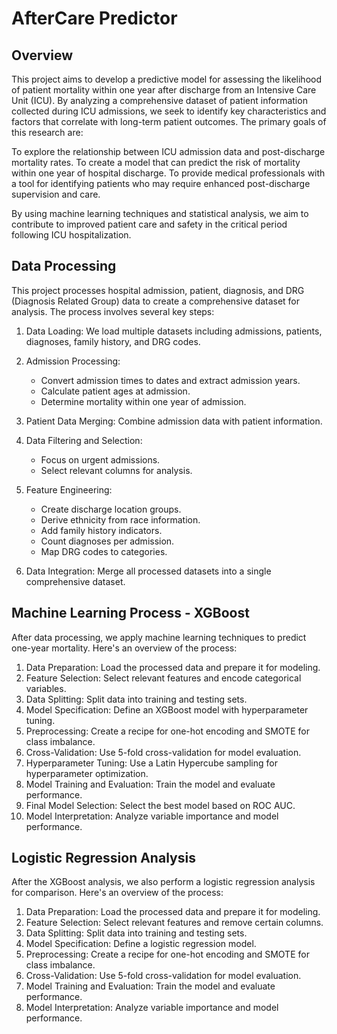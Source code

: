 # AfterCare Predictor


## Overview
This project aims to develop a predictive model for assessing the likelihood of patient mortality within one year after discharge from an Intensive Care Unit (ICU). By analyzing a comprehensive dataset of patient information collected during ICU admissions, we seek to identify key characteristics and factors that correlate with long-term patient outcomes.
The primary goals of this research are:

To explore the relationship between ICU admission data and post-discharge mortality rates.
To create a model that can predict the risk of mortality within one year of hospital discharge.
To provide medical professionals with a tool for identifying patients who may require enhanced post-discharge supervision and care.

By using machine learning techniques and statistical analysis, we aim to contribute to improved patient care and safety in the critical period following ICU hospitalization.

## Data Processing

This project processes hospital admission, patient, diagnosis, and DRG (Diagnosis Related Group) data to create a comprehensive dataset for analysis. The process involves several key steps:

1. Data Loading: We load multiple datasets including admissions, patients, diagnoses, family history, and DRG codes.

2. Admission Processing:
   - Convert admission times to dates and extract admission years.
   - Calculate patient ages at admission.
   - Determine mortality within one year of admission.

3. Patient Data Merging: Combine admission data with patient information.

4. Data Filtering and Selection:
   - Focus on urgent admissions.
   - Select relevant columns for analysis.

5. Feature Engineering:
   - Create discharge location groups.
   - Derive ethnicity from race information.
   - Add family history indicators.
   - Count diagnoses per admission.
   - Map DRG codes to categories.

6. Data Integration: Merge all processed datasets into a single comprehensive dataset.

## Machine Learning Process - XGBoost

After data processing, we apply machine learning techniques to predict one-year mortality. Here's an overview of the process:

1. Data Preparation: Load the processed data and prepare it for modeling.
2. Feature Selection: Select relevant features and encode categorical variables.
3. Data Splitting: Split data into training and testing sets.
4. Model Specification: Define an XGBoost model with hyperparameter tuning.
5. Preprocessing: Create a recipe for one-hot encoding and SMOTE for class imbalance.
6. Cross-Validation: Use 5-fold cross-validation for model evaluation.
7. Hyperparameter Tuning: Use a Latin Hypercube sampling for hyperparameter optimization.
8. Model Training and Evaluation: Train the model and evaluate performance.
9. Final Model Selection: Select the best model based on ROC AUC.
10. Model Interpretation: Analyze variable importance and model performance.



## Logistic Regression Analysis

After the XGBoost analysis, we also perform a logistic regression analysis for comparison. Here's an overview of the process:

1. Data Preparation: Load the processed data and prepare it for modeling.
2. Feature Selection: Select relevant features and remove certain columns.
3. Data Splitting: Split data into training and testing sets.
4. Model Specification: Define a logistic regression model.
5. Preprocessing: Create a recipe for one-hot encoding and SMOTE for class imbalance.
6. Cross-Validation: Use 5-fold cross-validation for model evaluation.
7. Model Training and Evaluation: Train the model and evaluate performance.
8. Model Interpretation: Analyze variable importance and model performance.
